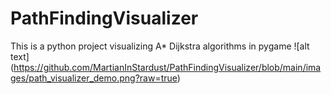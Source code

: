 # PathFindingVisualizer
This is a python project visualizing A* Dijkstra algorithms in pygame
![alt text] (https://github.com/MartianInStardust/PathFindingVisualizer/blob/main/images/path_visualizer_demo.png?raw=true)
